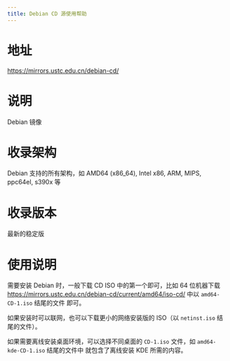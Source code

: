 ```yaml
---
title: Debian CD 源使用帮助
---
```


地址
====

<https://mirrors.ustc.edu.cn/debian-cd/>

说明
====

Debian 镜像

收录架构
========

Debian 支持的所有架构，如 AMD64 (x86\_64), Intel x86, ARM, MIPS,
ppc64el, s390x 等

收录版本
========

最新的稳定版

使用说明
========

需要安装 Debian 时，一般下载 CD ISO 中的第一个即可，比如 64 位机器下载
<https://mirrors.ustc.edu.cn/debian-cd/current/amd64/iso-cd/> 中以
`amd64-CD-1.iso` 结尾的文件 即可。

如果安装时可以联网，也可以下载更小的网络安装版的 ISO（以 `netinst.iso`
结尾的文件）。

如果需要离线安装桌面环境，可以选择不同桌面的 `CD-1.iso` 文件，如
`amd64-kde-CD-1.iso` 结尾的文件中 就包含了离线安装 KDE 所需的内容。

